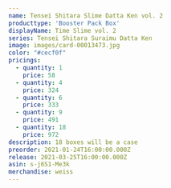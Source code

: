 ```yaml
---
name: Tensei Shitara Slime Datta Ken vol. 2
producttype: 'Booster Pack Box'
displayName: Time Slime vol. 2
series: Tensei Shitara Suraimu Datta Ken
image: images/card-00013473.jpg
color: "#cecf0f"
pricings:
  - quantity: 1
    price: 58
  - quantity: 4
    price: 324
  - quantity: 6
    price: 333
  - quantity: 9
    price: 491
  - quantity: 18
    price: 972
description: 18 boxes will be a case
preorder: 2021-01-24T16:00:00.000Z
release: 2021-03-25T16:00:00.000Z
asin: s-j6S1-Me3k
merchandise: weiss
---
```

